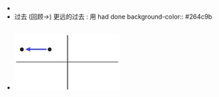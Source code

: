 -
- 过去 (回顾→) 更远的过去 : 用 had done
  background-color:: #264c9b
- ![image.png](../assets/image_1644987694020_0.png)
	-